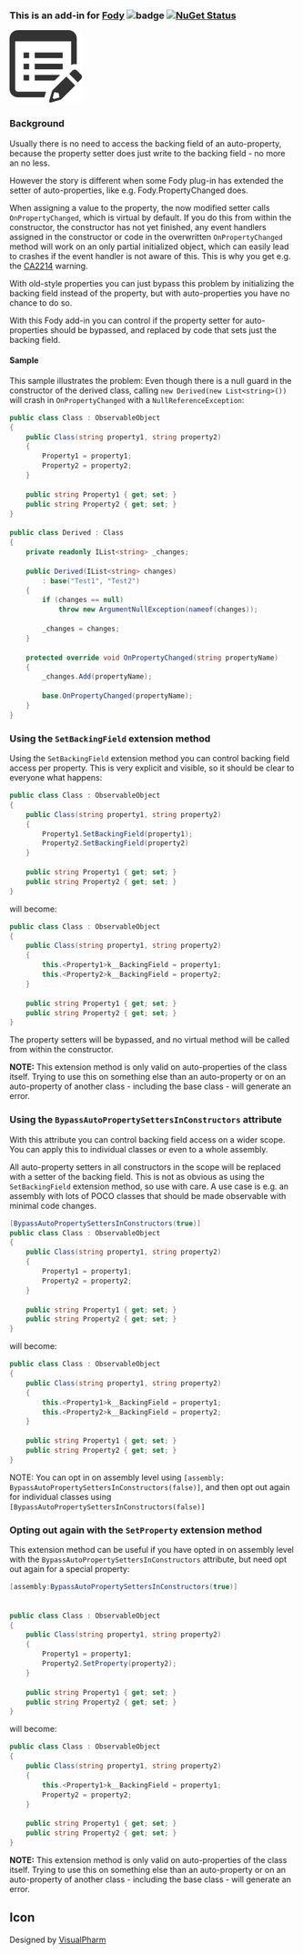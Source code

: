 ### This is an add-in for [Fody](https://github.com/Fody/Fody/) ![badge](https://tom-englert.visualstudio.com/_apis/public/build/definitions/75bf84d2-d359-404a-a712-07c9f693f635/12/badge) [![NuGet Status](http://img.shields.io/nuget/v/AutoProperties.Fody.svg?style=flat)](https://www.nuget.org/packages/AutoProperties.Fody)
![Icon](Icons/package_icon.png)

### Background

Usually there is no need to access the backing field of an auto-property, because the property setter does just write to the backing field - no more an no less.<para/>

However the story is different when some Fody plug-in has extended the setter of auto-properties, like e.g. Fody.PropertyChanged does.

When assigning a value to the property, the now modified setter calls `OnPropertyChanged`, which is virtual by default.
If you do this from within the constructor, the constructor has not yet finished, any event handlers assigned in the constructor or code in the overwritten `OnPropertyChanged` method will work on an only partial initialized object, 
which can easily lead to crashes if the event handler is not aware of this. This is why you get e.g. the [CA2214](https://msdn.microsoft.com/en-us/library/ms182331.aspx) warning.

With old-style properties you can just bypass this problem by initializing the backing field instead of the property, but with auto-properties you have no chance to do so.

With this Fody add-in you can control if the property setter for auto-properties should be bypassed, and replaced by code that sets just the backing field.

#### Sample
This sample illustrates the problem: Even though there is a null guard in the constructor of the derived class, calling `new Derived(new List<string>())` will 
crash in `OnPropertyChanged` with a `NullReferenceException`:
```C#
public class Class : ObservableObject
{
    public Class(string property1, string property2)
    {
        Property1 = property1;
        Property2 = property2;
    }

    public string Property1 { get; set; }
    public string Property2 { get; set; }
}

public class Derived : Class
{
    private readonly IList<string> _changes;

    public Derived(IList<string> changes)
        : base("Test1", "Test2")
    {
        if (changes == null)
            throw new ArgumentNullException(nameof(changes));

        _changes = changes;
    }

    protected override void OnPropertyChanged(string propertyName)
    {
        _changes.Add(propertyName);

        base.OnPropertyChanged(propertyName);
    }
}
```

### Using the `SetBackingField` extension method
Using the `SetBackingField` extension method you can control backing field access per property. 
This is very explicit and visible, so it should be clear to everyone what happens:

```C#
public class Class : ObservableObject
{
    public Class(string property1, string property2)
    {
        Property1.SetBackingField(property1);
        Property2.SetBackingField(property2)
    }

    public string Property1 { get; set; }
    public string Property2 { get; set; }
}
```
will become:
```C#
public class Class : ObservableObject
{
    public Class(string property1, string property2)
    {
        this.<Property1>k__BackingField = property1;
        this.<Property2>k__BackingField = property2;
    }

    public string Property1 { get; set; }
    public string Property2 { get; set; }
}
```

The property setters will be bypassed, and no virtual method will be called from within the constructor. 

**NOTE:** This extension method is only valid on auto-properties of the class itself. 
Trying to use this on something else than an auto-property or on an auto-property of another class - including the base class - will 
generate an error.

### Using the `BypassAutoPropertySettersInConstructors` attribute
With this attribute you can control backing field access on a wider scope. 
You can apply this to individual classes or even to a whole assembly.

All auto-property setters in all constructors in the scope will be replaced with a setter of the backing field.
This is not as obvious as using the `SetBackingField` extension method, so use with care. 
A use case is e.g. an assembly with lots of POCO classes that should be made observable with minimal code changes.

```C#
[BypassAutoPropertySettersInConstructors(true)]
public class Class : ObservableObject
{
    public Class(string property1, string property2)
    {
        Property1 = property1;
        Property2 = property2;
    }

    public string Property1 { get; set; }
    public string Property2 { get; set; }
}
```
will become:
```C#
public class Class : ObservableObject
{
    public Class(string property1, string property2)
    {
        this.<Property1>k__BackingField = property1;
        this.<Property2>k__BackingField = property2;
    }

    public string Property1 { get; set; }
    public string Property2 { get; set; }
}
```
NOTE: You can opt in on assembly level using `[assembly: BypassAutoPropertySettersInConstructors(false)]`, and then opt out again for individual classes using `[BypassAutoPropertySettersInConstructors(false)]`

### Opting out again with the `SetProperty` extension method
This extension method can be useful if you have opted in on assembly level with the `BypassAutoPropertySettersInConstructors` attribute, but 
need opt out again for a special property:
```C#
[assembly:BypassAutoPropertySettersInConstructors(true)]


public class Class : ObservableObject
{
    public Class(string property1, string property2)
    {
        Property1 = property1;
        Property2.SetProperty(property2);
    }

    public string Property1 { get; set; }
    public string Property2 { get; set; }
}
```
will become:
```C#
public class Class : ObservableObject
{
    public Class(string property1, string property2)
    {
        this.<Property1>k__BackingField = property1;
        Property2 = property2;
    }

    public string Property1 { get; set; }
    public string Property2 { get; set; }
}
```
**NOTE:** This extension method is only valid on auto-properties of the class itself. 
Trying to use this on something else than an auto-property or on an auto-property of another class - including the base class - will 
generate an error.

## Icon

Designed by [VisualPharm](http://www.visualpharm.com/)
